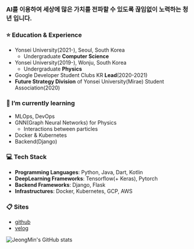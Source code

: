 ### AI를 이용하여 세상에 많은 가치를 전파할 수 있도록 끊임없이 노력하는 청년 입니다.

### ⭐️ Education & Experience
- Yonsei University(2021-), Seoul, South Korea
  - Undergraduate **Computer Science**
- Yonsei University(2019-), Wonju, South Korea
  - Undergraduate **Physics**
- Google Developer Student Clubs KR **Lead**(2020-2021)
- **Future Strategy Division** of Yonsei University(Mirae) Student Association(2020)

### 🌱 I’m currently learning 
- MLOps, DevOps
- GNN(Graph Neural Networks) for Physics
  - Interactions between particles
- Docker & Kubernetes
- Backend(Django)

### 💻 Tech Stack
- **Programming Languages**: Python, Java, Dart, Kotlin
- **DeepLearning Frameworks**: Tensorflow(+ Keras), Pytorch
- **Backend Frameworks**: Django, Flask
- **Infrastructures**: Docker, Kubernetes, GCP, AWS

### 📋 Sites
- [github](https://github.com/silverstar0727)
- [velog](https://velog.io/@djm0727)

![JeongMin's GitHub stats](https://github-readme-stats.vercel.app/api?username=silverstar0727&show_icons=true&theme=vue-dark)
